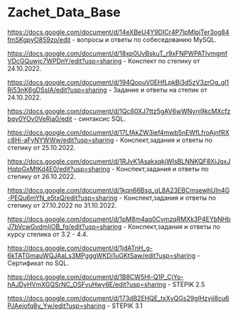 # Zachet_Data_Base
https://docs.google.com/document/d/14eXBeU4Y9DICr4P7lpMlpjTer3og84fmSKgpyO859zo/edit - вопросы и ответы по собеседованию MySQL.

https://docs.google.com/document/d/18xp0UvBskuT_r9xFNPWPATIvmgmfVDcGQuwjc7WPDnY/edit?usp=sharing - Конспект по степику от 24.10.2022.

https://docs.google.com/document/d/194QoouV0EHfLpkBi3d5zV3zrOg_gl1Ri53nK6gDSsIA/edit?usp=sharing - Задание и ответы на степик от 24.10.2022.

https://docs.google.com/document/d/1Qc60XJ7ttz5gAV6wWNynj9kcMXcfzbqy0YOv0VeRja0/edit - синтаксис SQL.

https://docs.google.com/document/d/17LfAkZW3ief4mwb5nEWfLfroAjnfRXc8Hi-aFyNYWWw/edit?usp=sharing -  Конспект,задания и ответы по степику от 25.10.2022.

https://docs.google.com/document/d/1RJvK1AsakxqkjWIsBLNNKQF8XiJqxJHqtpGxMtKd4E0/edit?usp=sharing - Конспект,задания и ответы по степику от 26.10.2022.

https://docs.google.com/document/d/1kqn66Bsq_gL8A23EBCmsewhUIn4G-PEQu6mYN_e5txQ/edit?usp=sharing - Конспект,задания и ответы по степику от 27.10.2022 по 31.10.2022.

https://docs.google.com/document/d/1pM8m4aq0CvmzqRMXk3P4EYbNHbJ7bVcwGvdmIjOB_fg/edit?usp=sharing - Конспект,задания и ответы по курсу степика от 3.2 - 4.4.

https://docs.google.com/document/d/1jdATnH_g-6kTATGmauWQJAaLs3MPgggWKDi1uGKtSaw/edit?usp=sharing - Сертификат по SQL.

https://docs.google.com/document/d/1B8CW5Hl-Q1P_CjYo-hAJDyHVmXGQSrNC_OSFvuHwy6E/edit?usp=sharing - STEPIK 2.5

https://docs.google.com/document/d/173dB2EHQE_txXyQGs29gIHzyji8cu6PJAejofq8y_Yw/edit?usp=sharing - STEPIK 3.1
